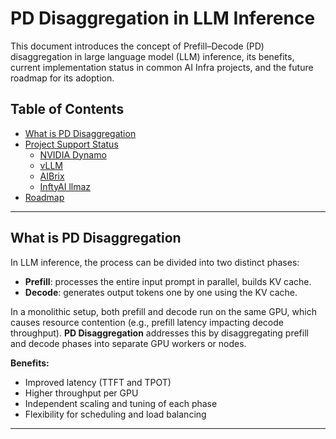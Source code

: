 # PD Disaggregation in LLM Inference

This document introduces the concept of Prefill–Decode (PD) disaggregation in large language model (LLM) inference, its benefits, current implementation status in common AI Infra projects, and the future roadmap for its adoption.

## Table of Contents

- [What is PD Disaggregation](#what-is-pd-disaggregation)
- [Project Support Status](#project-support-status)
  - [NVIDIA Dynamo](#nvidia-dynamo)
  - [vLLM](#vllm)
  - [AIBrix](#aibrix)
  - [InftyAI llmaz](#inftyai-llmaz)
- [Roadmap](#roadmap)

---

## What is PD Disaggregation

In LLM inference, the process can be divided into two distinct phases:

- **Prefill**: processes the entire input prompt in parallel, builds KV cache.
- **Decode**: generates output tokens one by one using the KV cache.

In a monolithic setup, both prefill and decode run on the same GPU, which causes resource contention (e.g., prefill latency impacting decode throughput). **PD Disaggregation** addresses this by disaggregating prefill and decode phases into separate GPU workers or nodes.

**Benefits:**

- Improved latency (TTFT and TPOT)
- Higher throughput per GPU
- Independent scaling and tuning of each phase
- Flexibility for scheduling and load balancing

---

## Project Support Status

### NVIDIA Dynamo

- ✅ **Full support** for PD disaggregation (built-in)
- Uses **NIXL** for efficient KV cache transfer between GPUs
- Supports *conditional disaggregation* (hybrid mode)
- Production-ready with Kubernetes operator
- Actively maintained and part of NVIDIA’s AI Enterprise roadmap

### vLLM (with LMCache)

- ❌ Core vLLM does **not** support PD disaggregation natively
- ✅ **Supported** via [LMCache](https://github.com/LMCache/lmcache) plugin stack (uses NIXL)
- Experimental stage; production usage seen in LMCache production stack
- vLLM community is exploring deeper native integration

### AIBrix

- 🟡 **Indirect support**
- Distributed KV pool enables PD scenarios
- Roadmap includes dedicated prefill/decode workers
- Currently focuses on control-plane and orchestration over vLLM

### InftyAI/llmaz

- ✅ **Explicit support**
- `xPyD` mode (exclusive Prefill–Decode): supports multi-host disaggregated serving
- Homogeneous PD disaggregation available from alpha version
- Production intent, but still alpha with evolving APIs


## References

- https://github.com/NVIDIA/dynamo
- https://github.com/vllm-project/vllm
- https://github.com/vllm-project/production-stack
- https://github.com/vllm-project/aibrix
- https://github.com/InftyAI/llmaz
- https://github.com/LMCache/lmcache
- DistServe (OSDI’24): https://www.usenix.org/system/files/osdi24-zhong-yinmin.pdf

**Some were generated by ChatGPT. So please be careful before you use them. This is a personal learning notes.**